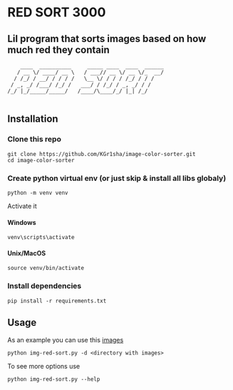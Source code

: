 # RED SORT 3000
## Lil program that sorts images based on how much red they contain
```
    ____  __________     _____ ____  ____  ______
   / __ \/ ____/ __ \   / ___// __ \/ __ \/_  __/
  / /_/ / __/ / / / /   \__ \/ / / / /_/ / / /   
 / _, _/ /___/ /_/ /   ___/ / /_/ / _, _/ / /    
/_/ |_/_____/_____/   /____/\____/_/ |_| /_/     
                                                 
```
## Installation
### Clone this repo
 ```
 git clone https://github.com/KGr1sha/image-color-sorter.git
 cd image-color-sorter
 ```
### Create python virtual env (or just skip & install all libs globaly)
```
python -m venv venv
```
Activate it
#### Windows
```
venv\scripts\activate
```
#### Unix/MacOS
```
source venv/bin/activate
```

### Install dependencies
```
pip install -r requirements.txt
```
## Usage
As an example you can use this [images](https://drive.google.com/drive/folders/1ILjpEHc2KRVD2a4VQZ3XDQVjrFzkVjbH)

```
python img-red-sort.py -d <directory with images>
```
To see more options use
```
python img-red-sort.py --help
```
